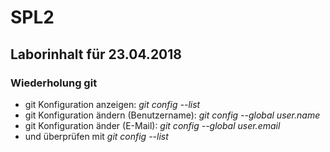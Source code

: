 # SPL2

## Laborinhalt für 23.04.2018

### Wiederholung git

* git Konfiguration anzeigen: *git config --list*
* git Konfiguration ändern (Benutzername): *git config --global user.name <username>*
* git Konfiguration änder (E-Mail): *git config --global user.email <useremail>*
* und überprüfen mit *git config --list*
